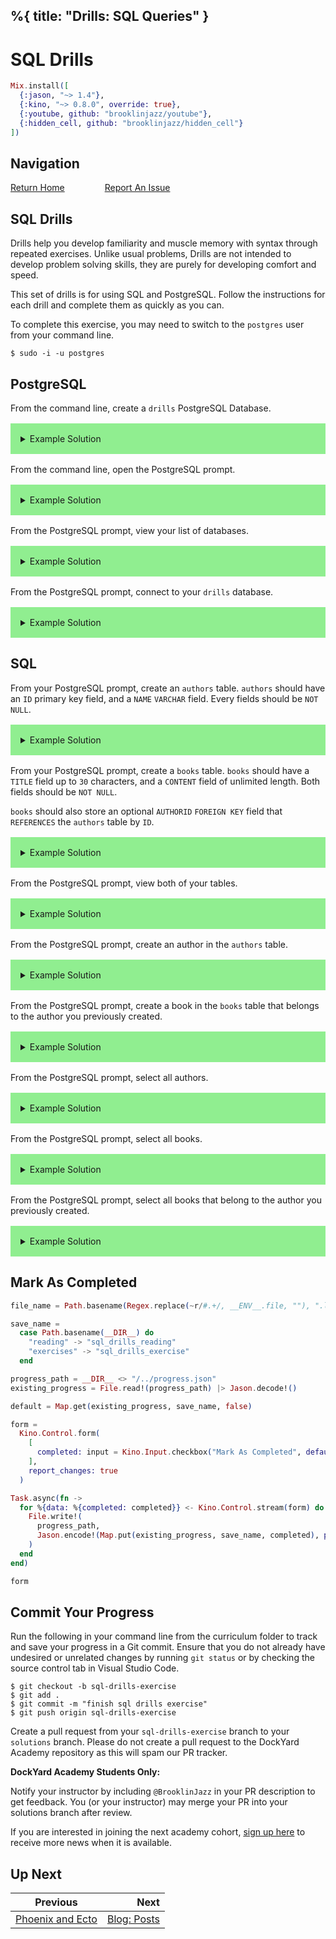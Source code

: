 %{
  title: "Drills: SQL Queries"
}
---
# SQL Drills

```elixir
Mix.install([
  {:jason, "~> 1.4"},
  {:kino, "~> 0.8.0", override: true},
  {:youtube, github: "brooklinjazz/youtube"},
  {:hidden_cell, github: "brooklinjazz/hidden_cell"}
])
```

## Navigation

[Return Home](../start.livemd)<span style="padding: 0 30px"></span>
[Report An Issue](https://github.com/DockYard-Academy/beta_curriculum/issues/new?assignees=&labels=&template=issue.md&title=)

## SQL Drills

Drills help you develop familiarity and muscle memory with syntax through repeated exercises. Unlike usual problems, Drills are not intended to develop problem solving skills, they are purely for developing comfort and speed.

This set of drills is for using SQL and PostgreSQL. Follow the instructions for each drill and complete them as quickly as you can.

To complete this exercise, you may need to switch to the `postgres` user from your command line.

```
$ sudo -i -u postgres
```

## PostgreSQL

From the command line, create a `drills` PostgreSQL Database.

<details style="background-color: lightgreen; padding: 1rem; margin: 1rem 0;">
<summary>Example Solution</summary>

```
createdb drills
```

</details>

<!-- livebook:{"break_markdown":true} -->

From the command line, open the PostgreSQL prompt.

<details style="background-color: lightgreen; padding: 1rem; margin: 1rem 0;">
<summary>Example Solution</summary>

```
psql
```

</details>

<!-- livebook:{"break_markdown":true} -->

From the PostgreSQL prompt, view your list of databases.

<details style="background-color: lightgreen; padding: 1rem; margin: 1rem 0;">
<summary>Example Solution</summary>

```
\l
```

</details>

<!-- livebook:{"break_markdown":true} -->

From the PostgreSQL prompt, connect to your `drills` database.

<details style="background-color: lightgreen; padding: 1rem; margin: 1rem 0;">
<summary>Example Solution</summary>

```
\c drills
```

</details>

## SQL

From your PostgreSQL prompt, create an `authors` table. `authors` should have an `ID` primary key field, and a `NAME` `VARCHAR` field.
Every fields should be `NOT NULL`.

<details style="background-color: lightgreen; padding: 1rem; margin: 1rem 0;">
<summary>Example Solution</summary>

```
CREATE TABLE authors (
   ID    INT              NOT NULL,
   NAME  VARCHAR (255)    NOT NULL,
   PRIMARY KEY (ID)
);
```

</details>

<!-- livebook:{"break_markdown":true} -->

From your PostgreSQL prompt, create a `books` table. `books` should have a `TITLE` field up to `30` characters, and a `CONTENT` field of unlimited length. Both fields should be `NOT NULL`.

`books` should also store an optional `AUTHORID` `FOREIGN KEY` field that `REFERENCES` the `authors` table by `ID`.

<details style="background-color: lightgreen; padding: 1rem; margin: 1rem 0;">
<summary>Example Solution</summary>

```
CREATE TABLE books (
    ID INT NOT NULL,
    TITLE VARCHAR(30) NOT NULL,
    CONTENT TEXT NOT NULL,
    AUTHORID INT,
    PRIMARY KEY (ID),
    FOREIGN KEY (AUTHORID) REFERENCES authors(ID)
);
```

</details>

<!-- livebook:{"break_markdown":true} -->

From the PostgreSQL prompt, view both of your tables.

<details style="background-color: lightgreen; padding: 1rem; margin: 1rem 0;">
<summary>Example Solution</summary>

```
\dt
```

</details>

<!-- livebook:{"break_markdown":true} -->

From the PostgreSQL prompt, create an author in the `authors` table.

<details style="background-color: lightgreen; padding: 1rem; margin: 1rem 0;">
<summary>Example Solution</summary>

```
INSERT INTO authors (ID,NAME) VALUES (1, 'Patrick Rothfuss');
```

</details>

<!-- livebook:{"break_markdown":true} -->

From the PostgreSQL prompt, create a book in the `books` table that belongs to the author you previously created.

<details style="background-color: lightgreen; padding: 1rem; margin: 1rem 0;">
<summary>Example Solution</summary>

```
INSERT INTO books (ID,TITLE,CONTENT,AUTHORID) VALUES (1, 'Name of the Wind', 'My name is Kvothe, pronounced nearly the same as quothe', 1);
```

</details>

<!-- livebook:{"break_markdown":true} -->

From the PostgreSQL prompt, select all authors.

<details style="background-color: lightgreen; padding: 1rem; margin: 1rem 0;">
<summary>Example Solution</summary>

```sql
SELECT * FROM authors;
```

</details>

<!-- livebook:{"break_markdown":true} -->

From the PostgreSQL prompt, select all books.

<details style="background-color: lightgreen; padding: 1rem; margin: 1rem 0;">
<summary>Example Solution</summary>

```
SELECT * FROM books
```

</details>

<!-- livebook:{"break_markdown":true} -->

From the PostgreSQL prompt, select all books that belong to the author you previously created.

<details style="background-color: lightgreen; padding: 1rem; margin: 1rem 0;">
<summary>Example Solution</summary>

```
SELECT * FROM books b WHERE b.authorid = 1
```

</details>

## Mark As Completed

<!-- livebook:{"attrs":{"source":"file_name = Path.basename(Regex.replace(~r/#.+/, __ENV__.file, \"\"), \".livemd\")\n\nsave_name =\n  case Path.basename(__DIR__) do\n    \"reading\" -> \"sql_drills_reading\"\n    \"exercises\" -> \"sql_drills_exercise\"\n  end\n\nprogress_path = __DIR__ <> \"/../progress.json\"\nexisting_progress = File.read!(progress_path) |> Jason.decode!()\n\ndefault = Map.get(existing_progress, save_name, false)\n\nform =\n  Kino.Control.form(\n    [\n      completed: input = Kino.Input.checkbox(\"Mark As Completed\", default: default)\n    ],\n    report_changes: true\n  )\n\nTask.async(fn ->\n  for %{data: %{completed: completed}} <- Kino.Control.stream(form) do\n    File.write!(\n      progress_path,\n      Jason.encode!(Map.put(existing_progress, save_name, completed), pretty: true)\n    )\n  end\nend)\n\nform","title":"Track Your Progress"},"chunks":null,"kind":"Elixir.HiddenCell","livebook_object":"smart_cell"} -->

```elixir
file_name = Path.basename(Regex.replace(~r/#.+/, __ENV__.file, ""), ".livemd")

save_name =
  case Path.basename(__DIR__) do
    "reading" -> "sql_drills_reading"
    "exercises" -> "sql_drills_exercise"
  end

progress_path = __DIR__ <> "/../progress.json"
existing_progress = File.read!(progress_path) |> Jason.decode!()

default = Map.get(existing_progress, save_name, false)

form =
  Kino.Control.form(
    [
      completed: input = Kino.Input.checkbox("Mark As Completed", default: default)
    ],
    report_changes: true
  )

Task.async(fn ->
  for %{data: %{completed: completed}} <- Kino.Control.stream(form) do
    File.write!(
      progress_path,
      Jason.encode!(Map.put(existing_progress, save_name, completed), pretty: true)
    )
  end
end)

form
```

## Commit Your Progress

Run the following in your command line from the curriculum folder to track and save your progress in a Git commit.
Ensure that you do not already have undesired or unrelated changes by running `git status` or by checking the source control tab in Visual Studio Code.

```
$ git checkout -b sql-drills-exercise
$ git add .
$ git commit -m "finish sql drills exercise"
$ git push origin sql-drills-exercise
```

Create a pull request from your `sql-drills-exercise` branch to your `solutions` branch.
Please do not create a pull request to the DockYard Academy repository as this will spam our PR tracker.

**DockYard Academy Students Only:**

Notify your instructor by including `@BrooklinJazz` in your PR description to get feedback.
You (or your instructor) may merge your PR into your solutions branch after review.

If you are interested in joining the next academy cohort, [sign up here](https://academy.dockyard.com/) to receive more news when it is available.

## Up Next

| Previous                                               | Next                                          |
| ------------------------------------------------------ | --------------------------------------------: |
| [Phoenix and Ecto](../reading/phoenix_and_ecto.livemd) | [Blog: Posts](../exercises/blog_posts.livemd) |

